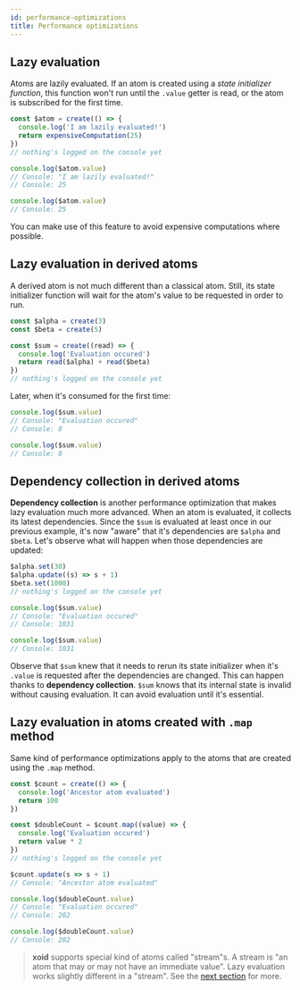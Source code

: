 ```yaml
---
id: performance-optimizations
title: Performance optimizations
---
```


## Lazy evaluation

Atoms are lazily evaluated. If an atom is created using a *state initializer function*, this function won't run until the `.value` getter is read, or the atom is subscribed for the first time.

```js
const $atom = create(() => {
  console.log('I am lazily evaluated!')
  return expensiveComputation(25)
})
// nothing's logged on the console yet

console.log($atom.value)
// Console: "I am lazily evaluated!"
// Console: 25

console.log($atom.value)
// Console: 25
```
You can make use of this feature to avoid expensive computations where possible.

## Lazy evaluation in derived atoms

A derived atom is not much different than a classical atom. Still, its state initializer function will wait for the atom's value to be requested in order to run. 

```js
const $alpha = create(3)
const $beta = create(5)

const $sum = create((read) => {
  console.log('Evaluation occured')
  return read($alpha) + read($beta)
})
// nothing's logged on the console yet
```

Later, when it's consumed for the first time:

```js
console.log($sum.value)
// Console: "Evaluation occured"
// Console: 8

console.log($sum.value)
// Console: 8
```

## Dependency collection in derived atoms

**Dependency collection** is another performance optimization that makes lazy evaluation much more advanced.
When an atom is evaluated, it collects its latest dependencies. Since the `$sum` is evaluated at least once in our previous example, it's now "aware" that it's dependencies are `$alpha` and `$beta`. Let's observe what will happen when those dependencies are updated:

```js
$alpha.set(30)
$alpha.update((s) => s + 1)
$beta.set(1000)
// nothing's logged on the console yet

console.log($sum.value)
// Console: "Evaluation occured"
// Console: 1031

console.log($sum.value)
// Console: 1031
```

Observe that `$sum` knew that it needs to rerun its state initializer when it's `.value` is requested after the dependencies are changed. This can happen thanks to **dependency collection**. `$sum` knows that its internal state is invalid without causing evaluation. It can avoid evaluation until it's essential.


## Lazy evaluation in atoms created with `.map` method

Same kind of performance optimizations apply to the atoms that are created using the `.map` method.

```js
const $count = create(() => {
  console.log('Ancestor atom evaluated')
  return 100
})

const $doubleCount = $count.map((value) => {
  console.log('Evaluation occured')
  return value * 2
})
// nothing's logged on the console yet

$count.update(s => s + 1)
// Console: "Ancestor atom evaluated"

console.log($doubleCount.value)
// Console: "Evaluation occured"
// Console: 202

console.log($doubleCount.value)
// Console: 202
```



> **xoid** supports special kind of atoms called "stream"s.
> A stream is "an atom that may or may not have an immediate value". Lazy evaluation works slightly different in a "stream". See the [next section](streams) for more.